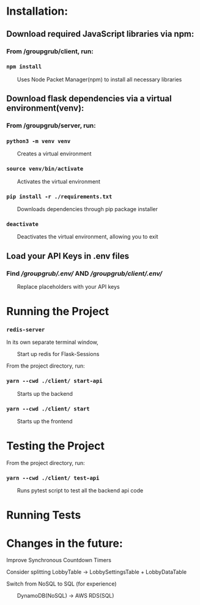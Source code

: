 # Installation:

## Download required JavaScript libraries via npm:

### **From /groupgrub/client, run:**

### `npm install`

&emsp;&emsp;Uses Node Packet Manager(npm) to install all necessary libraries

## Download flask dependencies via a virtual environment(venv):

### **From /groupgrub/server, run:**

### `python3 -m venv venv`

&emsp;&emsp;Creates a virtual environment

### `source venv/bin/activate`

&emsp;&emsp;Activates the virtual environment

### `pip install -r ./requirements.txt`

&emsp;&emsp;Downloads dependencies through pip package installer

### `deactivate`

&emsp;&emsp;Deactivates the virtual environment, allowing you to exit

## Load your API Keys in .env files

### Find **_/groupgrub/.env/_** AND **_/groupgrub/client/.env/_**

&emsp;&emsp;Replace placeholders with your API keys

# Running the Project

### `redis-server`

In its own separate terminal window,

&emsp;&emsp;Start up redis for Flask-Sessions

From the project directory, run:

### `yarn --cwd ./client/ start-api`

&emsp;&emsp;Starts up the backend

### `yarn --cwd ./client/ start`

&emsp;&emsp;Starts up the frontend

# Testing the Project

From the project directory, run:

### `yarn --cwd ./client/ test-api`

&emsp;&emsp;Runs pytest script to test all the backend api code

# Running Tests




# Changes in the future:

Improve Synchronous Countdown Timers

Consider splitting LobbyTable -> LobbySettingsTable + LobbyDataTable

Switch from NoSQL to SQL (for experience)

&emsp;&emsp;DynamoDB(NoSQL) -> AWS RDS(SQL)
